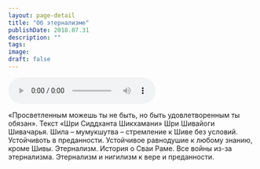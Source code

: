 ```yaml
---
layout: page-detail
title: "Об этернализме"
publishDate: 2018.07.31
description: ""
tags:
image:
draft: false
---
```


<audio title="2018.07.31 - Об этернализме.mp3" src="https://filer-api.advayta.org/v1.0/public/files/73250" controls=""></audio>

 «Просветленным можешь ты не быть, но быть удовлетворенным ты обязан». Текст «Шри Сиддханта Шикхамани» Шри Шивайоги Шивачарья. Шила – мумукшутва – стремление к Шиве без условий. Устойчивоть в преданности. Устойчивое равнодушие к любому знанию, кроме Шивы. Этернализм. История о Сваи Раме. Все войны из-за этернализма. Этернализм и нигилизм к вере и преданности. 

  
